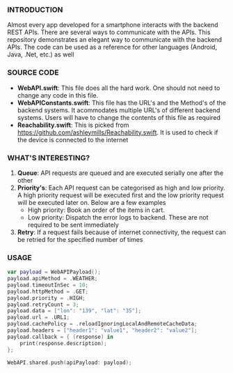 ### INTRODUCTION
Almost every app developed for a smartphone interacts with the backend REST APIs. There are several ways to communicate with the APIs. This repository demonstrates an elegant way to communicate with the backend APIs. The code can be used as a reference for other languages (Android, Java, .Net, etc.) as well

### SOURCE CODE

 - **WebAPI.swift**: This file does all the hard work. One should not need to change any code in this file.
 - **WebAPIConstants.swift**: This file has the URL's and the Method's of the backend systems. It acommodates multiple URL's of different backend systems. Users will have to change the contents of this file as required
 - **Reachability.swift**: This is picked from https://github.com/ashleymills/Reachability.swift. It is used to check if the device is connected to the internet

### WHAT'S INTERESTING?
1. **Queue**: API requests are queued and are executed serially one after the other
2. **Priority's**: Each API request can be categorised as high and low priority. A high priority request will be executed first and the low priority request will be executed later on. Below are a few examples
	- High priority: Book an order of the items in cart.
	- Low priority: Dispatch the error logs to backend. These are not required to be sent immediately
3. **Retry**: If a request fails because of internet connectivity, the request can be retried for the specified number of times

### USAGE
```swift
var payload = WebAPIPayload();
payload.apiMethod = .WEATHER;
payload.timeoutInSec = 10;
payload.httpMethod = .GET;
payload.priority = .HIGH;
payload.retryCount = 3;
payload.data = ["lon": "139", "lat": "35"];
payload.url = .URL1;
payload.cachePolicy = .reloadIgnoringLocalAndRemoteCacheData;
payload.headers = ["header1": "value1", "header2": "value2"];
payload.callback = { (response) in
    print(response.description);
};

WebAPI.shared.push(apiPayload: payload);
```
